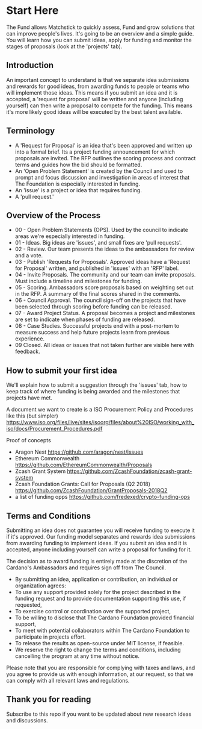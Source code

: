 # Start Here

The Fund allows Matchstick to quickly assess, Fund and grow solutions that can improve people's lives. It's going to be an overview and a simple guide. You will learn how you can submit ideas, apply for funding and monitor the stages of proposals (look at the 'projects' tab).

## Introduction
An important concept to understand is that we separate idea submissions and rewards for good ideas, from awarding funds to people or teams who will implement those ideas. This means if you submit an idea and it is accepted, a 'request for proposal' will be written and anyone (including yourself) can then write a proposal to compete for the funding. This means it's more likely good ideas will be executed by the best talent available. 

## Terminology 
* A 'Request for Proposal' is an idea that's been approved and written up into a formal brief. Its a project funding announcement for which proposals are invited. The RFP outlines the scoring process and contract terms and guides how the bid should be formatted.
* An 'Open Problem Statement' is created by the Council and used to prompt and focus discussion and investigation in areas of interest that The Foundation is especially interested in funding.
* An 'issue' is a project or idea that requires funding.
* A 'pull request.'

## Overview of the Process

* 00 - Open Problem Statements (OPS). Used by the council to indicate areas we're especially interested in funding.
* 01 - Ideas. Big ideas are 'issues', and small fixes are 'pull requests'.
* 02 - Review. Our team presents the ideas to the ambassadors for review and a vote.
* 03 - Publish 'Requests for Proposals'. Approved ideas have a 'Request for Proposal' written, and published in 'issues' with an 'RFP' label.
* 04 - Invite Proposals. The community and our team can invite proposals. Must include a timeline and milestones for funding.
* 05 - Scoring. Ambassadors score proposals based on weighting set out in the RFP. A summary of the final scores shared in the comments.
* 06 - Council Approval. The council sign-off on the projects that have been selected through scoring before funding can be released.
* 07 - Award Project Status. A proposal becomes a project and milestones are set to indicate when phases of funding are released. 
* 08 - Case Studies. Successful projects end with a post-mortem to measure success and help future projects learn from previous experience.
* 09 Closed. All ideas or issues that not taken further are visible here with feedback.

## How to submit your first idea

We'll explain how to submit a suggestion through the 'issues' tab, how to keep track of where funding is being awarded and the milestones that projects have met.

A document we want to create is a ISO Procurement Policy and Procedures like this (but simpler)  https://www.iso.org/files/live/sites/isoorg/files/about%20ISO/working_with_iso/docs/Procurement_Procedures.pdf

Proof of concepts
* Aragon Nest https://github.com/aragon/nest/issues
* Ethereum Commonwealth https://github.com/EthereumCommonwealth/Proposals
* Zcash Grant System https://github.com/ZcashFoundation/zcash-grant-system
* Zcash Foundation Grants: Call for Proposals (Q2 2018) https://github.com/ZcashFoundation/GrantProposals-2018Q2
* a list of funding opps https://github.com/fredexed/crypto-funding-ops

## Terms and Conditions

Submitting an idea does not guarantee you will receive funding to execute it if it's approved. Our funding model separates and rewards idea submissions from awarding funding to implement ideas. If you submit an idea and it is accepted, anyone including yourself can write a proposal for funding for it. 

The decision as to award funding is entirely made at the discretion of the Cardano's Ambassadors and requires sign off from The Council.

* By submitting an idea, application or contribution, an individual or organization agrees:
* To use any support provided solely for the project described in the funding request and to provide documentation supporting this use, if requested,
* To exercise control or coordination over the supported project,
* To be willing to disclose that The Cardano Foundation provided financial support,
* To meet with potential collaborators within The Cardano Foundation to participate in projects effort.
* To release the results as open-source under MIT license, if feasible.
* We reserve the right to change the terms and conditions, including cancelling the program at any time without notice. 

Please note that you are responsible for complying with taxes and laws, and you agree to provide us with enough information, at our request, so that we can comply with all relevant laws and regulations.

## Thank you for reading
Subscribe to this repo if you want to be updated about new research ideas and discussions.

